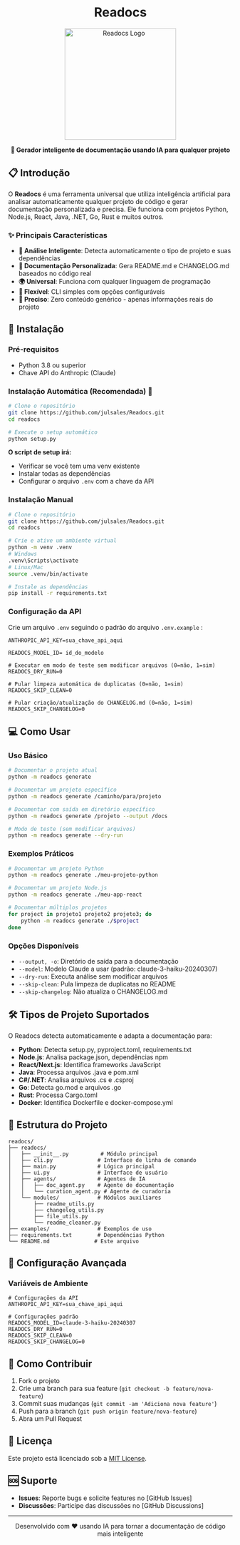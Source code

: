 <div align="center">
    
# Readocs 
    
<img width="250" height="250" alt="Readocs Logo" src="https://github.com/user-attachments/assets/9545feb4-e2e2-4ff4-af61-514f814cd564" />

**🚀 Gerador inteligente de documentação usando IA para qualquer projeto**

</div>

## 📋 Introdução

O **Readocs** é uma ferramenta universal que utiliza inteligência artificial para analisar automaticamente qualquer projeto de código e gerar documentação personalizada e precisa. Ele funciona com projetos Python, Node.js, React, Java, .NET, Go, Rust e muitos outros.

### ✨ Principais Características

- **🤖 Análise Inteligente**: Detecta automaticamente o tipo de projeto e suas dependências
- **📝 Documentação Personalizada**: Gera README.md e CHANGELOG.md baseados no código real
- **🌍 Universal**: Funciona com qualquer linguagem de programação
- **🔧 Flexível**: CLI simples com opções configuráveis
- **🎯 Preciso**: Zero conteúdo genérico - apenas informações reais do projeto

## 🚀 Instalação

### Pré-requisitos
- Python 3.8 ou superior
- Chave API do Anthropic (Claude)

### Instalação Automática (Recomendada) 🎯

```bash
# Clone o repositório
git clone https://github.com/julsales/Readocs.git
cd readocs

# Execute o setup automático
python setup.py
```

**O script de setup irá:**
- Verificar se você tem uma venv existente
- Instalar todas as dependências  
- Configurar o arquivo `.env` com a chave da API 

### Instalação Manual

```bash
# Clone o repositório
git clone https://github.com/julsales/Readocs.git
cd readocs

# Crie e ative um ambiente virtual
python -m venv .venv
# Windows
.venv\Scripts\activate
# Linux/Mac
source .venv/bin/activate

# Instale as dependências
pip install -r requirements.txt
```

### Configuração da API
Crie um arquivo `.env` seguindo o padrão do arquivo `.env.example` :
```env
ANTHROPIC_API_KEY=sua_chave_api_aqui

READOCS_MODEL_ID= id_do_modelo

# Executar em modo de teste sem modificar arquivos (0=não, 1=sim)
READOCS_DRY_RUN=0

# Pular limpeza automática de duplicatas (0=não, 1=sim)
READOCS_SKIP_CLEAN=0

# Pular criação/atualização do CHANGELOG.md (0=não, 1=sim)
READOCS_SKIP_CHANGELOG=0

```

## 💻 Como Usar

### Uso Básico

```bash
# Documentar o projeto atual
python -m readocs generate

# Documentar um projeto específico
python -m readocs generate /caminho/para/projeto

# Documentar com saída em diretório específico
python -m readocs generate /projeto --output /docs

# Modo de teste (sem modificar arquivos)
python -m readocs generate --dry-run
```

### Exemplos Práticos

```bash
# Documentar um projeto Python
python -m readocs generate ./meu-projeto-python

# Documentar um projeto Node.js
python -m readocs generate ./meu-app-react

# Documentar múltiplos projetos
for project in projeto1 projeto2 projeto3; do
    python -m readocs generate ./$project
done
```

### Opções Disponíveis

- `--output, -o`: Diretório de saída para a documentação
- `--model`: Modelo Claude a usar (padrão: claude-3-haiku-20240307)
- `--dry-run`: Executa análise sem modificar arquivos
- `--skip-clean`: Pula limpeza de duplicatas no README
- `--skip-changelog`: Não atualiza o CHANGELOG.md

## 🛠️ Tipos de Projeto Suportados

O Readocs detecta automaticamente e adapta a documentação para:

- **Python**: Detecta setup.py, pyproject.toml, requirements.txt
- **Node.js**: Analisa package.json, dependências npm
- **React/Next.js**: Identifica frameworks JavaScript
- **Java**: Processa arquivos .java e pom.xml
- **C#/.NET**: Analisa arquivos .cs e .csproj
- **Go**: Detecta go.mod e arquivos .go
- **Rust**: Processa Cargo.toml
- **Docker**: Identifica Dockerfile e docker-compose.yml

## 📁 Estrutura do Projeto

```
readocs/
├── readocs/
│   ├── __init__.py          # Módulo principal
│   ├── cli.py              # Interface de linha de comando
│   ├── main.py             # Lógica principal
│   ├── ui.py               # Interface de usuário
│   ├── agents/             # Agentes de IA
│   │   ├── doc_agent.py    # Agente de documentação
│   │   └── curation_agent.py # Agente de curadoria
│   └── modules/            # Módulos auxiliares
│       ├── readme_utils.py
│       ├── changelog_utils.py
│       ├── file_utils.py
│       └── readme_cleaner.py
├── examples/               # Exemplos de uso
├── requirements.txt        # Dependências Python
└── README.md              # Este arquivo
```

## 🔧 Configuração Avançada

### Variáveis de Ambiente

```env
# Configurações da API
ANTHROPIC_API_KEY=sua_chave_api_aqui

# Configurações padrão
READOCS_MODEL_ID=claude-3-haiku-20240307
READOCS_DRY_RUN=0
READOCS_SKIP_CLEAN=0
READOCS_SKIP_CHANGELOG=0
```

## 🤝 Como Contribuir

1. Fork o projeto
2. Crie uma branch para sua feature (`git checkout -b feature/nova-feature`)
3. Commit suas mudanças (`git commit -am 'Adiciona nova feature'`)
4. Push para a branch (`git push origin feature/nova-feature`)
5. Abra um Pull Request

## 📜 Licença

Este projeto está licenciado sob a [MIT License](LICENSE).

## 🆘 Suporte

- **Issues**: Reporte bugs e solicite features no [GitHub Issues]
- **Discussões**: Participe das discussões no [GitHub Discussions]

---

<div align="center">
Desenvolvido com ❤️ usando IA para tornar a documentação de código mais inteligente
</div>

